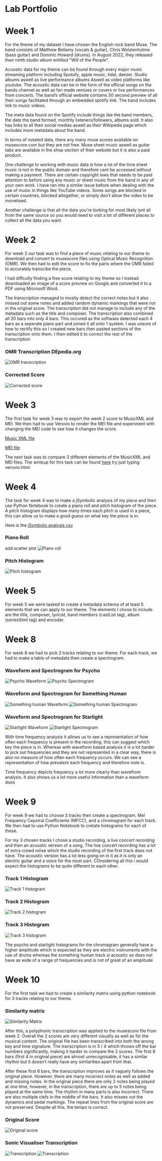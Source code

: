 # Lab Portfolio

# Week 1
For the theme of my dataset I have chosen the English rock band Muse. The band consists of Matthew Bellamy (vocals & guitar), Chris Wolstenholme (bass guitar) and Dominic Howard (drums). In August 2022, they released their ninth studio album entitled "Will of the People".

Acoustic data for my theme can be found through every major music streaming platform including Spotufy, apple music, tidal, deezer. Studio albums aswell as live performance albums Aswell as video platforms like youtube. The acoustic data can be in the form of the official songs on the bands channel as well as fan made remixes or covers or live performances from concerts. The band’s official website contains 30 second preview of all their songs facilitated through an embedded spotify link. The band includes link to music videos. 

The meta data found on the Spotify include things like the band members, the date the band formed, monthly listeners/followers, albums sold. It also has links to all their social medias aswell as their Wikipedia page which includes more metadata about the band.

In terms of notated data, there any many muse scores available on musescore.com but they are not free. Muse sheet music aswell as guitar tabs are available in the shop section of their website but it is also a paid product.

One challenge to working with music data is how a lot of the time sheet music is not in the public domain and therefore cant be accessed without making a payment. There are certain copyright laws that needs to be paid attention to before using any music or sheet music from the band in any of your own work. I have ran into a similar issue before when dealing with the use of music in things like YouTube videos. Some songs are blocked in certain countries, blocked altogether, or simply don't allow the video to be monetised.

Another challenge is that all the data you're looking for most likely isnt all from the same source so you would need to visit a lot of different places to collect all the data you want.

# Week 2
For week 2 our task was to find a piece of music relating to our theme to download and convert to musescore files using Optical Music Recognition (OMR). We then had to edit the score to fix the parts where the OMR failed to accurately transcibe the piece.

I had diffculty finding a free score relating to my theme so I instead downloaded an image of a score preview on Google and converted it to a PDF using Microsoft Word.

The transcription managed to mostly detect the correct notes but it also missed out some notes and added random dynamic markings that were not in the original score. The transcription did not manage to include any of the metadata such as the title and composer. The transcription also combined all 20 bars into only 4 bars. This occured as the software detected each 4 bars as a seperate piano part and joined it all onto 1 system.  I was unsure of how to rectify this so I created new bars then pasted sections of the transcription onto them. I then edited it to correct the rest of the transcription

### OMR Transcription DEpedia.org
![OMR transcription](data/Week%202/OMR_transcription.png)

### Corrected Score

![Corrected score](data/Week%202/Corrected_week_2_score.png)

# Week 3

The first task for week 3 was to export the week 2 score to MusicXML and MEI. We then had to use Verovio to render the MEI file and experiment with changing the MEI code to see how it changes the score.

[Music XML file](https://github.com/sjt4825/MCA-2022/blob/master/data/Week%203/Starlight.musicxml)

[MEI file](https://github.com/sjt4825/MCA-2022/blob/master/data/Week%203/Starlight.mei)

The next task was to compare 3 different elements of the MusicXML and MEI files. The writeup for this task can be found [here](https://github.com/sjt4825/MCA-2022/blob/master/verovio.html) try just typing verovio.html

# Week 4

The task for week 4 was to make a jSymbolic analysis of my piece and then use Python Notebook to create a piano roll and pitch histogram of the piece. A pitch histogram displays how many times each pitch is used in a piece, this can allow us to make a good guess on what key the piece is in.

Here is the [jSymbolic analysis csv](https://github.com/sjt4825/MCA-2022/blob/master/data/Week%204/jsymbolic%20analysis.csv)

### Piano Roll

add scatter plot 
![Piano roll](data/Week%204/Piano%20roll.png)

### Pitch Histogram

![Pitch histogram](data/Week%204/Pitch%20Histogram.png)

# Week 5

For week 5 we were tasked to create a metadata schema of at least 5 elements that we can apply to our theme. The elements I chose to include are the title, composer, lyricist, band members (castList tag), album (seriesStmt tag) and encoder.


# Week 8

For week 8 we had to pick 3 tracks relating to our theme. For each track, we had to make a table of metadata then create a spectrogram.

### Waveform and Spectrogram for Psycho

![Psycho Waveform](data/Week%208/Psycho%20waveform.png)
![Psycho Spectrogram](data/Week%208/Psycho%20spectrogram.png)

### Waveform and Spectrogram for Something Human

![Something human Waveform](data/Week%208/Something%20Human%20waveform.png)
![Something human Spectrogram](data/Week%208/Something%20Human%20spectrogram.png)

### Waveform and Spectrogram for Starlight

![Starlight Waveform](data/Week%208/Starlight%20waveform.png)
![Starlight Spectrogram](data/Week%208/Starlight%20spectrogram.png)

With time frequency analysis it allows us to see a representation of how often each frequency is present in the recording, this can suggest which key the piece is in. Whereas with waveform based analysis it is a lot harder to pick out frequencies and they are not represented in a clear way, there is also no measure of how often each frequency occurs. We can see a representation of how prevalent each frequency and therefore note is.

Time frequency depicts frequency a lot more clearly than wavefrom analysis. It also shows us a lot more useful information than a waveform does


# Week 9
For week 9 we had to choose 3 tracks then create a spectrogram, Mel Frequency Cepstral Coefficients (MFCC), and a chromagram for each track. We then had to use Python Notebook to cretate histograms for each of these.

For my 3 chosen tracks I chose a studio recording, a live concert recording and then an acoustic version of a song. The live concert recording has a lot of extra crowd noise which the studio recording of the first track does not have. The acoustic version has a lot less going on in it as it is only an electric guitar and a voice for the most part. COnsidering all this i would expect the histograms to be quite different to each other.

### Track 1 Histogram
![Track 1 histogram](data/Week%204/Pitch%20Histogram.png)

### Track 2 Histogram
![Track 2 histogram](data/Week%204/Pitch%20Histogram.png)

### Track 3 Histogram
![Track 3 histogram](data/Week%204/Pitch%20Histogram.png)

The psycho and starlight histograms for the chromagram generally have a higher amplitude which is expected as they are electric instruments with the use of drums whereas the something human track si acoustic so does not have as wide of a range of frequencies and is not of great of an amplitude

# Week 10
For the first task we had to create a similarity matrix using python notebook for 3 tracks relating to our theme.

### Similarity matrix

![Similarity Matrix](data/Week%2010/week%2010%20similarity%20matrix.png)

After this, a polyphonic transcription was applied to the musescore file from week 2. Overall the 2 scores are very different visually as well as for the musical content.
The original file has been transcribed into both the wrong key and time signature. The transcription is in 3 / 4 which throws off the bar numbers significantly, making it harder to compare the 2 scores. The first 6 bars (first 4 in original piece) are almost unrecognisable, it has a similar rhythm but it doesn’t really have any similarities apart from that. 

After these first 6 bars, the transcription improves as it vaguely follows the original piece. However, there are many incorrect notes as well as added and missing notes. In the original piece there are only 2 notes being played at one time, however, in the transcription, there are up to 5 notes being played at the same time. The rhythm in many parts is also incorrect. There are also multiple clefs in the middle of the bars. It also misses out the dynamics and pedal markings. The repeat lines from the original score are not preserved. Despite all this, the tempo is correct.

### Original Score
![Original score](data/Week%2010/original%20score%20image.png)

### Sonic Visualiser Transcription
![Transcription](data/Week%2010/week%2010%20transcription%20image-1-1.png)
![Transcription](data/Week%2010/week%2010%20transcription%20image-1-2.png)

